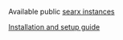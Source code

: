 Available public [searx instances](https://github.com/asciimoo/searx/wiki/Searx-instances)


[Installation and setup guide](https://github.com/asciimoo/searx/wiki/Installation)